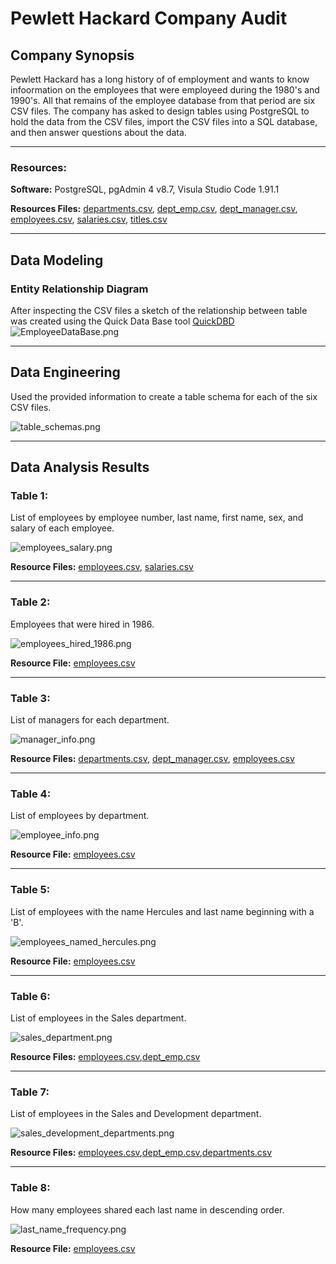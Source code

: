 # Pewlett Hackard Company Audit

## Company Synopsis

Pewlett Hackard has a long history of of employment and wants to know infoormation on the employees that were employeed during the 1980's and 1990's. All that remains of the employee database from that period are six CSV files. The company has asked to design tables using PostgreSQL to hold the data from the CSV files, import the CSV files into a SQL database, and then answer questions about the data.

---

### Resources:

**Software:** PostgreSQL, pgAdmin 4 v8.7, Visula Studio Code 1.91.1

**Resources Files:** [departments.csv](https://github.com/Taireagan/Pewlett_Hackard_Analysis/blob/main/data/departments.csv), [dept_emp.csv](https://github.com/Taireagan/Pewlett_Hackard_Analysis/blob/main/data/dept_emp.csv), [dept_manager.csv](https://github.com/Taireagan/Pewlett_Hackard_Analysis/blob/main/data/dept_manager.csv), [employees.csv](https://github.com/Taireagan/Pewlett_Hackard_Analysis/blob/main/data/employees.csv), [salaries.csv](https://github.com/Taireagan/Pewlett_Hackard_Analysis/blob/main/data/salaries.csv), [titles.csv](https://github.com/Taireagan/Pewlett_Hackard_Analysis/blob/main/data/titles.csv)

---
## Data Modeling
### Entity Relationship Diagram
After inspecting the CSV files a sketch of the relationship between table was created using the Quick Data Base tool [QuickDBD](https://www.quickdatabasediagrams.com/)
![EmployeeDataBase.png](https://github.com/Taireagan/Pewlett_Hackard_Analysis/blob/main/Resources/EmployeeDataBase.png?raw=true)

---
## Data Engineering
Used the provided information to create a table schema for each of the six CSV files.

![table_schemas.png](https://github.com/Taireagan/Pewlett_Hackard_Analysis/blob/main/Images/table_schemas.png?raw=true)

---

## Data Analysis Results

### Table 1:
List of employees by employee number, last name, first name, sex, and salary of each employee.

![employees_salary.png](https://github.com/Taireagan/Pewlett_Hackard_Analysis/blob/main/Images/employees_salary.png)

**Resource Files:**
[employees.csv](https://github.com/Taireagan/Pewlett_Hackard_Analysis/blob/main/data/employees.csv), [salaries.csv](https://github.com/Taireagan/Pewlett_Hackard_Analysis/blob/main/data/salaries.csv)

---
### Table 2:
Employees that were hired in 1986.

![employees_hired_1986.png](https://github.com/Taireagan/Pewlett_Hackard_Analysis/blob/main/Images/employees_hired_1986.png)

**Resource File:**
[employees.csv](https://github.com/Taireagan/Pewlett_Hackard_Analysis/blob/main/data/employees.csv)

---
### Table 3:
List of managers for each department.

![manager_info.png](https://github.com/Taireagan/Pewlett_Hackard_Analysis/blob/main/Images/manager_info.png)

**Resource Files:**
[departments.csv](https://github.com/Taireagan/Pewlett_Hackard_Analysis/blob/main/data/departments.csv), [dept_manager.csv](https://github.com/Taireagan/Pewlett_Hackard_Analysis/blob/main/data/dept_manager.csv), [employees.csv](https://github.com/Taireagan/Pewlett_Hackard_Analysis/blob/main/data/employees.csv)

---
### Table 4:
List of employees by department.

![employee_info.png](https://github.com/Taireagan/Pewlett_Hackard_Analysis/blob/main/Images/employee_info.png)

**Resource File:**
[employees.csv](https://github.com/Taireagan/Pewlett_Hackard_Analysis/blob/main/data/employees.csv)

---
### Table 5:
List of employees with the name Hercules and last name beginning with a 'B'.

![employees_named_hercules.png](https://github.com/Taireagan/Pewlett_Hackard_Analysis/blob/main/Images/employees_named_hercules.png)

**Resource File:**
[employees.csv](https://github.com/Taireagan/Pewlett_Hackard_Analysis/blob/main/data/employees.csv)

---
### Table 6:
List of employees in the Sales department.

![sales_department.png](https://github.com/Taireagan/Pewlett_Hackard_Analysis/blob/main/Images/sales_department.png)

**Resource Files:**
[employees.csv](https://github.com/Taireagan/Pewlett_Hackard_Analysis/blob/main/data/employees.csv),[dept_emp.csv](https://github.com/Taireagan/Pewlett_Hackard_Analysis/blob/main/data/dept_emp.csv)

---
### Table 7:
List of employees in the Sales and Development department.

![sales_development_departments.png](https://github.com/Taireagan/Pewlett_Hackard_Analysis/blob/main/Images/sales_development_departments.png)

**Resource Files:**
[employees.csv](https://github.com/Taireagan/Pewlett_Hackard_Analysis/blob/main/data/employees.csv),[dept_emp.csv](https://github.com/Taireagan/Pewlett_Hackard_Analysis/blob/main/data/dept_emp.csv),[departments.csv](https://github.com/Taireagan/Pewlett_Hackard_Analysis/blob/main/data/departments.csv)

---
### Table 8:
How many employees shared each last name in descending order.

![last_name_frequency.png](https://github.com/Taireagan/Pewlett_Hackard_Analysis/blob/main/Images/last_name_frequency.png)

**Resource File:**
[employees.csv](https://github.com/Taireagan/Pewlett_Hackard_Analysis/blob/main/data/employees.csv)